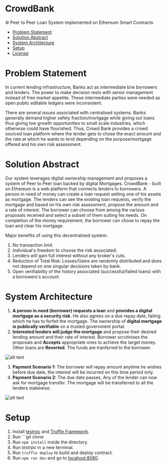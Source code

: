 CrowdBank
=========================
⚙️ Peer to Peer Loan System implemented on Ethereum Smart Contracts

  * [Problem Statement](#problem-statement)
  * [Solution Abstract](#solution-abstract)
  * [System Architecture](#system-architecture)
  * [Setup](#setup)
  * [License](#license)

Problem Statement
==================

In current lending infrastructure, Banks act as intermediate b/w borrowers and lenders. The power to make decision rests with senior management instead of free market appetite. These intermediate parties were needed as open public editable ledgers were inconsistent.

There are several issues associated with centralised systems. Banks generally demand higher safety fraction/mortgage while giving out loans thus giving low growth opportunities to small scale industries, which otherwise could have flourished. Thus, Crowd Bank provides a crowd sourced loan platform where the lender gets to chose the exact amount and the rate at which he wants to lend depending on the purpose/mortgage offered and his own risk assessment. 

Solution Abstract
=====================

Our system leverages digital ownership management and proposes a system of Peer to Peer loan backed by digital Mortgages.
CrowdBank - built on Ethereum is a web platform that connects lenders to borrowers. A person in need of money can create a loan request setting one of his assets as mortgage. The lenders can see the existing loan requests, verify the mortgage and based on his own risk assessment, propose the amount and a rate of interest. The borrower can choose from among the various proposals received and select a subset of them suiting his needs. On completion of the money requirement, the borrower can chose to repay the loan and clear his mortgage.

Major benefits of using this decentralised system:
1. No transaction limit.
2. Individual's freedom to choose the risk associated.
3. Lenders will gain full interest without any broker's cuts. 
4. Reduction of Total Risk: Losses/Gains are randomly distributed and does not depend on one singular decisions taken by bank.
5. Open verifiability of the history associated (successful/failed loans) with a borrowers's account.

System Architecture
===========================

1. **A person in need (borrower) requests a loan** and **provides a digital mortgage as a security risk**. He also agrees on a due repay date, failing which he has to forfeit the mortgage. 
The ownership of **digital mortgage is publically verifiable** on a trusted government portal.
2. **Interested lenders will judge the mortgage** and propose their desired lending amount and their rate of interest. 
Borrower scrutinises the proposals and **Accepts** appropriate ones to achieve the target money. Other loans are **Reverted**. The funds are tranferred to the borrower.

![alt text](https://lh4.googleusercontent.com/oonjo_IALmIaF4nlc5O1Xyw0gAE8-EhjmQC8yM8v2CsdujjyPCzBr6cn6QwG8wc15kdKtdxGAzdBIQptuKVxbPUqcUNRq6tMmCkZPqd2NvK2yvZ_tUNotFe7lgEvFtMkzRm5Uppm "")

3. **Payment Scenario 1:** The borrower will repay amount anytime he wishes before due date, the interest will be incurred on this time period only.
4. **Payment Scenario 2:**  The due date passes, Any of the lender can now ask for mortgage transfer. The mortgage will be transferred to all the lenders stakewise.

![alt text](https://lh4.googleusercontent.com/vUDc-Sa8psKmRGXyoGeq1F22_f20VpIOlBSqJ6upDfQKpJZhEl2C9sCrLJ3yvhtQN2URLva3yAgh4xNLPTe2MceL5jyPlWPqBDtQdlTK8ePJGRoZPN79dlXxu5n2By6Mk5a1uDrk "Logo Title Text 1")

Setup
========
1. Install [testrpc]() and [Truffle Framework]().
2. Run ```git clone 
3. Run ```npm install``` inside the directory.
4. Run _testrpc_ in a new terminal.
5. Run ```truffle deploy``` to build and deploy contract.
6. Run ```npm run dev``` and go to [locahost:8080](http://localhost:8080).
